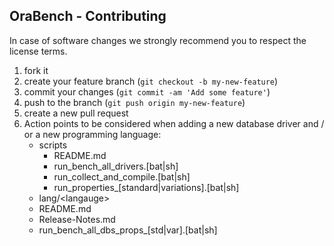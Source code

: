 ## OraBench - Contributing 

In case of software changes we strongly recommend you to respect the license terms.

1. fork it
1. create your feature branch (`git checkout -b my-new-feature`)
1. commit your changes (`git commit -am 'Add some feature'`)
1. push to the branch (`git push origin my-new-feature`)
1. create a new pull request
1. Action points to be considered when adding a new database driver and / or a new programming language:
   - scripts
     - README.md
     - run_bench_all_drivers.[bat|sh]
     - run_collect_and_compile.[bat|sh]
     - run_properties_[standard|variations].[bat|sh]
   - lang/\<langauge\>
   - README.md
   - Release-Notes.md
   - run_bench_all_dbs_props_[std|var].[bat|sh]
